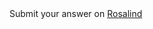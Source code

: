 <script>
import Alert from "./components/Alert.svelte";
import { tutorial } from "./stores/tutorials";

$: console.log($tutorial.step);
</script>

<Alert>
	Submit your answer on <a href="#" target="_blank">Rosalind</a>
</Alert>


